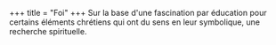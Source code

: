 +++
title = "Foi"
+++
Sur la base d'une fascination par éducation pour certains éléments chrétiens qui ont du sens en leur symbolique, une recherche spirituelle.
